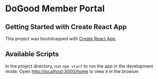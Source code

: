 # DoGood Member Portal

## Getting Started with Create React App

This project was bootstrapped with [Create React App](https://github.com/facebook/create-react-app).

## Available Scripts

In the project directory, run `npm start` to run the app in the development mode. Open [http://localhost:3000/home](http://localhost:3000/home) to view it in the browser.